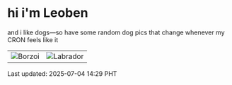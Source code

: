 # hi i'm Leoben

and i like dogs—so have some random dog pics that change whenever my CRON feels like it

|  |  |
|--------|----------|
| ![Borzoi](https://random-dog-vercel.vercel.app/api/random-borzoi?v=1751610580) | ![Labrador](https://random-dog-vercel.vercel.app/api/random-labrador?v=1751610580) |

Last updated: 2025-07-04 14:29 PHT
